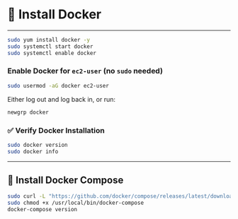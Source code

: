 # 🐳 Install Docker
---
```bash
sudo yum install docker -y
sudo systemctl start docker
sudo systemctl enable docker
```

### Enable Docker for `ec2-user` (no `sudo` needed)

```bash
sudo usermod -aG docker ec2-user
```

Either log out and log back in, or run:

```bash
newgrp docker
```

### ✅ Verify Docker Installation

```bash
sudo docker version
sudo docker info
```

---

## 🔧 Install Docker Compose

```bash
sudo curl -L "https://github.com/docker/compose/releases/latest/download/docker-compose-$(uname -s)-$(uname -m)" -o /usr/local/bin/docker-compose
sudo chmod +x /usr/local/bin/docker-compose
docker-compose version
```